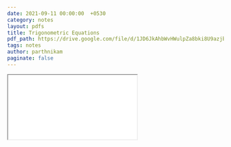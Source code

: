 ```yaml
---
date: 2021-09-11 00:00:00  +0530
category: notes
layout: pdfs
title: Trigonometric Equations
pdf_path: https://drive.google.com/file/d/1JD6JkAhbWvHWulpZa8bki8U9azjbNyst/preview?usp=sharing
tags: notes
author: parthnikam
paginate: false
---
```


<iframe class="embed-pdf" src="{{ page.pdf_path }}#toolbar=0" seamless="seamless" scrolling="no" style="overflow:hidden"></iframe>
